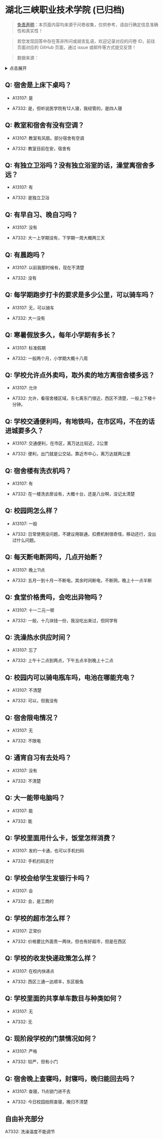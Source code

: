 # 湖北三峡职业技术学院 (已归档)

> [免责声明](https://colleges.chat/#_3)：本页面内容均来源于问卷收集，仅供参考，请自行确定信息准确性和真实性！

> 若您发现回答中存在答非所问或胡言乱语，欢迎记录对应的问卷 ID，前往页面对应的 GitHub 页面，通过 issue 或邮件等方式提交反馈！

> 数据来源：

<details><summary>点击展开</summary>
<ul>
<li>A13107: 匿名 (2022 年 06 月)</li>
<li>A7332: 匿名 (2022 年 06 月)</li>
</ul>
</details>

## Q: 宿舍是上床下桌吗？

- A13107: 是

- A7332: 是，但听说医学院有12人寝，我经管的，是四人寝

## Q: 教室和宿舍有没有空调？

- A13107: 教室有风扇。部分宿舍有空调

- A7332: 教室目前在安，宿舍有

## Q: 有独立卫浴吗？没有独立浴室的话，澡堂离宿舍多远？

- A13107: 有

- A7332: 是独立卫浴

## Q: 有早自习、晚自习吗？

- A13107: 没有

- A7332: 大一上学期没有，下学期一周大概两三天

## Q: 有晨跑吗？

- A13107: 以前我那时候有，现在不清楚

- A7332: 没有

## Q: 每学期跑步打卡的要求是多少公里，可以骑车吗？

- A13107: 无，可以骑车

- A7332: 大一没有

## Q: 寒暑假放多久，每年小学期有多长？

- A13107: 标准假期

- A7332: 一般两个月，小学期大概十八周

## Q: 学校允许点外卖吗，取外卖的地方离宿舍楼多远？

- A13107: 允许

- A7332: 允许，看宿舍楼区域，东七离东门很近，西区不清楚，一般上下楼十分钟。

## Q: 学校交通便利吗，有地铁吗，在市区吗，不在的话进城要多久？

- A13107: 交通便利，在市区，离万达比较近，2公里

- A7332: 便利，出门就是公交站，靠近市中心，离万达就两公里

## Q: 宿舍楼有洗衣机吗？

- A13107: 有

- A7332: 在一楼洗衣房设有，大概十台，还是八台啊，没记太清楚

## Q: 校园网怎么样？

- A13107: 一般

- A7332: 日常使用没问题，不建议用联通，扣费机制很奇怪，移动还行，没出过什么问题。

## Q: 每天断电断网吗，几点开始断？

- A13107: 晚上11点

- A7332: 五月一到十月一不断电，其余时间断电，不断网，晚上十一点半断

## Q: 食堂价格贵吗，会吃出异物吗？

- A13107: 十一二元一顿

- A7332: 一般，十几块钱一份，我没吃出来过，但同学有

## Q: 洗澡热水供应时间？

- A13107: 忘了

- A7332: 上午十二点到两点，下午五点半到晚上十二点

## Q: 校园内可以骑电瓶车吗，电池在哪能充电？

- A13107: 不清楚

- A7332: 可以，但我没有

## Q: 宿舍限电情况？

- A13107: 无

- A7332: 不限电

## Q: 通宵自习有去处吗？

- A13107: 没有

- A7332: 不清楚

## Q: 大一能带电脑吗？

- A13107: 能

- A7332: 能

## Q: 学校里面用什么卡，饭堂怎样消费？

- A13107: 发的一卡通，也可以手机扫码

- A7332: 手机扫码支付

## Q: 学校会给学生发银行卡吗？

- A13107: 会

- A7332: 会，是工商的

## Q: 学校的超市怎么样？

- A13107: 正常价

- A7332: 价格要比外面贵一两块，但也有好超市，但是在西区

## Q: 学校的收发快递政策怎么样？

- A13107: 在校内快递点

- A7332: 西区三通一达顺丰，东区极兔

## Q: 学校里面的共享单车数目与种类如何？

- A13107: 无

- A7332: 无

## Q: 现阶段学校的门禁情况如何？

- A13107: 严格

- A7332: 较严，但有小门

## Q: 宿舍晚上查寝吗，封寝吗，晚归能回去吗？

- A13107: 查寝，11点锁门进不去

- A7332: 今日校园拍照查寝，晚归不清楚

## 自由补充部分

A7332: 洗澡温度不能调节